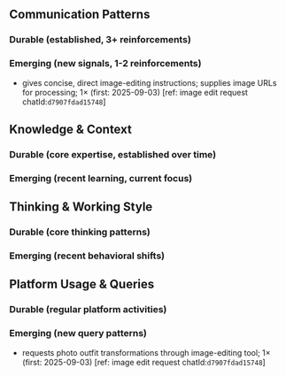 ## Communication Patterns
### Durable (established, 3+ reinforcements)

### Emerging (new signals, 1-2 reinforcements)
- gives concise, direct image-editing instructions; supplies image URLs for processing; 1× (first: 2025-09-03) [ref: image edit request chatId:`d7907fdad15748`]

## Knowledge & Context
### Durable (core expertise, established over time)

### Emerging (recent learning, current focus)  

## Thinking & Working Style
### Durable (core thinking patterns)

### Emerging (recent behavioral shifts)

## Platform Usage & Queries
### Durable (regular platform activities)

### Emerging (new query patterns)
- requests photo outfit transformations through image-editing tool; 1× (first: 2025-09-03) [ref: image edit request chatId:`d7907fdad15748`]